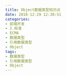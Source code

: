 ```yaml
---
title: Object数据类型知识点
date: 2018-12-29 12:38:51
categories:
- 前端开发
- 2.标准
- ECMA
- 数据类型
- 引用数据类型
- Object
tags:
- 数据类型
- 引用数据类型
- Object
---
```


